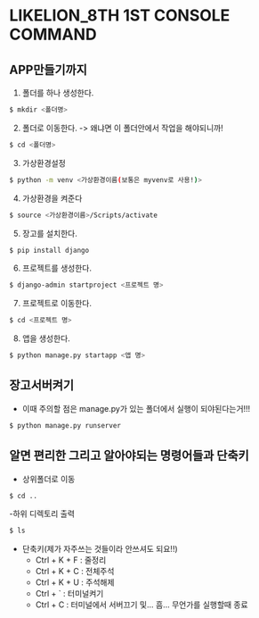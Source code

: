 # LIKELION_8TH 1ST CONSOLE COMMAND

## APP만들기까지

1. 폴더를 하나 생성한다.
```bash
$ mkdir <폴더명>
```

2. 폴더로 이동한다. -> 왜냐면 이 폴더안에서 작업을 해야되니까!
```bash
$ cd <폴더명>
```

3. 가상환경설정
```bash
$ python -m venv <가상환경이름(보통은 myvenv로 사용!)>
``` 

4. 가상환경을 켜준다
```bash
$ source <가상환경이름>/Scripts/activate
```

5. 장고를 설치한다.
```bash
$ pip install django
```

6. 프로젝트를 생성한다.
```bash
$ django-admin startproject <프로젝트 명>
``` 

7. 프로젝트로 이동한다.
```bash
$ cd <프로젝트 명>
```

8. 앱을 생성한다. 
```bash
$ python manage.py startapp <앱 명>
```


## 장고서버켜기
- 이때 주의할 점은 manage.py가 있는 폴더에서 실행이 되야된다는거!!!
```bash
$ python manage.py runserver
```

## 알면 편리한 그리고 알아야되는 명령어들과 단축키
- 상위폴더로 이동
```bash
$ cd ..
```
-하위 디렉토리 출력
```bash
$ ls
```

- 단축키(제가 자주쓰는 것들이라 안쓰셔도 되요!!)
    - Ctrl + K + F : 줄정리
    - Ctrl + K + C : 전체주석
    - Ctrl + K + U : 주석해제
    - Ctrl + `     : 터미널켜기
    - Ctrl + C : 터미널에서 서버끄기 및... 흠... 무언가를 실행할때 종료

